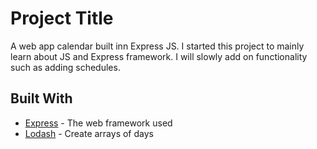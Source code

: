 # Project Title

A web app calendar built inn Express JS. I started this project to mainly learn about JS and Express framework. I will slowly add on functionality
such as adding schedules.

## Built With

* [Express](http:https://expressjs.com/) - The web framework used
* [Lodash](https://lodash.com/) - Create arrays of days
